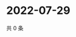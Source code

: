 # 2022-07-29

共 0 条

<!-- BEGIN WEIBO -->
<!-- 最后更新时间 Fri Jul 29 2022 19:13:58 GMT+0800 (China Standard Time) -->

<!-- END WEIBO -->
